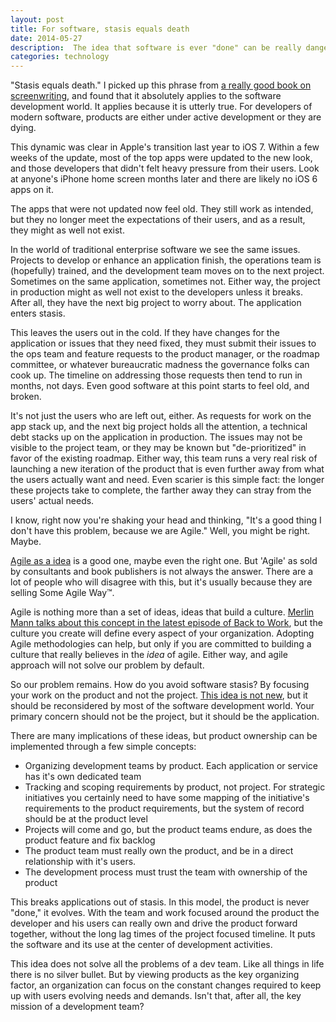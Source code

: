 ```yaml
---
layout: post
title: For software, stasis equals death
date: 2014-05-27
description:  The idea that software is ever "done" can be really dangerous. For developers of modern software, products are either under active development or they are dying.
categories: technology
---
```

"Stasis equals death." I picked up this phrase from [a really good book on screenwriting](http://www.amazon.com/gp/product/1932907009/ref=as_li_tl?ie=UTF8&camp=1789&creative=390957&creativeASIN=1932907009&linkCode=as2&tag=blundin-20&linkId=U4PQO5FXWVI6QZFO), and found that it absolutely applies to the software development world. It applies because it is utterly true. For developers of modern software, products are either under active development or they are dying.

This dynamic was clear in Apple's transition last year to iOS 7. Within a few weeks of the update, most of the top apps were updated to the new look, and those developers that didn't felt heavy pressure from their users. Look at anyone's iPhone home screen months later and there are likely no iOS 6 apps on it.

The apps that were not updated now feel old. They still work as intended, but they no longer meet the expectations of their users, and as a result, they might as well not exist.

In the world of traditional enterprise software we see the same issues. Projects to develop or enhance an application finish, the operations team is (hopefully) trained, and the development team moves on to the next project. Sometimes on the same application, sometimes not. Either way, the project in production might as well not exist to the developers unless it breaks. After all, they have the next big project to worry about. The application enters stasis.

This leaves the users out in the cold. If they have changes for the application or issues that they need fixed, they must submit their issues to the ops team and feature requests to the product manager, or the roadmap committee, or whatever bureaucratic madness the governance folks can cook up. The timeline on addressing those requests then tend to run in months, not days. Even good software at this point starts to feel old, and broken.

It's not just the users who are left out, either. As requests for work on the app stack up, and the next big project holds all the attention, a technical debt stacks up on the application in production. The issues may not be visible to the project team, or they may be known but "de-prioritized" in favor of the existing roadmap. Either way, this team runs a very real risk of launching a new iteration of the product that is even further away from what the users actually want and need. Even scarier is this simple fact: the longer these projects take to complete, the farther away they can stray from the users' actual needs.

I know, right now you're shaking your head and thinking, "It's a good thing I don't have this problem, because we are Agile." Well, you might be right. Maybe.

[Agile as a idea](http://agilemanifesto.org) is a good one, maybe even the right one. But 'Agile' as sold by consultants and book publishers is not always the answer. There are a lot of people who will disagree with this, but it's usually because they are selling Some Agile Way™.

Agile is nothing more than a set of ideas, ideas that build a culture. [Merlin Mann talks about this concept in the latest episode of Back to Work](http://5by5.tv/b2w/173), but the culture you create will define every aspect of your organization. Adopting Agile methodologies can help, but only if you are committed to building a culture that really believes in the *idea* of agile. Either way, and agile approach will not solve our problem by default.

So our problem remains. How do you avoid software stasis? By focusing your work on the product and not the project. [This idea is not new](http://martinfowler.com/articles/microservices.html#ProductsNotProjects), but it should be reconsidered by most of the software development world. Your primary concern should not be the project, but it should be the application.

There are many implications of these ideas, but product ownership can be implemented through a few simple concepts:

* Organizing development teams by product. Each application or service has it's own dedicated team
* Tracking and scoping requirements by product, not project. For strategic initiatives you certainly need to have some mapping of the initiative's requirements to the product requirements, but the system of record should be at the product level
* Projects will come and go, but the product teams endure, as does the product feature and fix backlog
* The product team must really own the product, and be in a direct relationship with it's users.
* The development process must trust the team with ownership of the product

This breaks applications out of stasis. In this model, the product is never "done," it evolves. With the team and work focused around the product the developer and his users can really own and drive the product forward together, without the long lag times of the project focused timeline. It puts the software and its use at the center of development activities.

This idea does not solve all the problems of a dev team. Like all things in life there is no silver bullet. But by viewing products as the key organizing factor, an organization can focus on the constant changes required to keep up with users evolving needs and demands. Isn't that, after all, the key mission of a development team?
